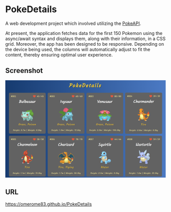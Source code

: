 # PokeDetails
A web development project which involved utilizing the [PokeAPI](https://pokeapi.co).

At present, the application fetches data for the first 150 Pokemon using the async/await syntax and displays them, along with their information, in a CSS grid. Moreover, the app has been designed to be responsive. Depending on the device being used, the columns will automatically adjust to fit the content, thereby ensuring optimal user experience.

## Screenshot
![](./screenshot.png)

## URL
https://omerome83.github.io/PokeDetails
